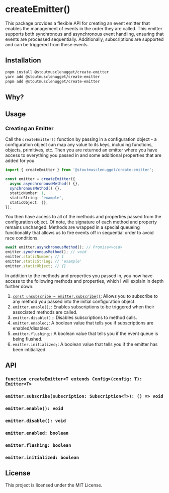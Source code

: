 # createEmitter()

This package provides a flexible API for creating an event emitter that enables the management of events in the order they are called. This emitter supports both synchronous and asynchronous event handling, ensuring that events are processed sequentially. Additionally, subscriptions are supported and can be triggered from these events.

## Installation

```bash
pnpm install @stoutmusclenugget/create-emitter
yarn add @stoutmusclenugget/create-emitter
pnpm add @stoutmusclenugget/create-emitter
```

## Why?

## Usage

### Creating an Emitter

Call the `createEmitter()` function by passing in a configuration object - a configuration object can map any value to its keys, including functions, objects, primitives, etc. Then you are returned an emitter where you have access to everything you passed in and some additional properties that are added for you.

```ts
import { createEmitter } from '@stoutmusclenugget/create-emitter';

const emitter = createEmitter({
  async asynchronouseMethod() {},
  synchronousMethod() {},
  staticNumber: 1,
  staticString: 'example',
  staticObject: {},
});
```

You then have access to all of the methods and properties passed from the configuration object. Of note, the signature of each method and property remains unchanged. Methods are wrapped in a special queueing functionality that allows us to fire events off in sequential order to avoid race conditions.

```ts
await emitter.asynchronousMethod(); // Promise<void>
emitter.synchronousMethod(); // void
emitter.staticNumber; // 1
emitter.staticString; // 'example'
emitter.staticObject; // {}
```

In addition to the methods and properties you passed in, you now have access to the following methods and properties, which I will explain in depth further down:

1. [`const unsubscribe = emitter.subscribe()`](/README.md#L54): Allows you to subscribe to any method you passed into the initial configuration object.
2. `emitter.enable();`: Enables subscriptions to be triggered when their associated methods are called.
3. `emitter.disable();`: Disables subscriptions to method calls.
4. `emitter.enabled;`: A boolean value that tells you if subscriptions are enabled/disabled.
5. `emitter.flushing;`: A boolean value that tells you if the event queue is being flushed.
6. `emitter.initialized;`: A boolean value that tells you if the emitter has been intitialized.

## API

### `function createEmitter<T extends Config>(config: T): Emitter<T>`

### `emitter.subscribe(subscription: Subscription<T>): () => void`

### `emitter.enable(): void`

### `emitter.disable(): void`

### `emitter.enabled: boolean`

### `emitter.flushing: boolean`

### `emitter.initialized: boolean`

## License

This project is licensed under the MIT License.
